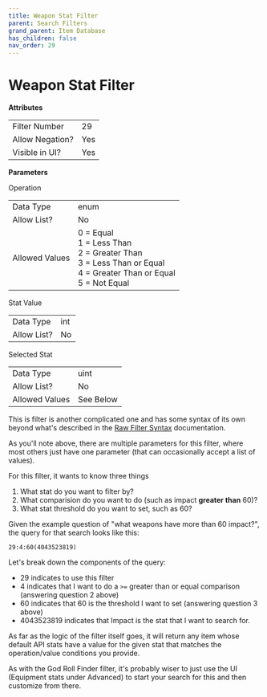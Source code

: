 ```yaml
---
title: Weapon Stat Filter
parent: Search Filters
grand_parent: Item Database
has_children: false
nav_order: 29
---
```


# Weapon Stat Filter

**Attributes**

<table>
<tr><td>Filter Number</td><td>29</td></tr>
<tr><td>Allow Negation?</td><td>Yes</td></tr>
<tr><td>Visible in UI?</td><td>Yes</td></tr>
</table>

**Parameters**

Operation
<table>
<tr><td>Data Type</td><td>enum</td></tr>
<tr><td>Allow List?</td><td>No</td></tr>
<tr><td>Allowed Values</td><td>0 = Equal<br/>1 = Less Than<br/>2 = Greater Than<br/>3 = Less Than or Equal<br/>4 = Greater Than or Equal<br/>5 = Not Equal</td></tr>
</table>

Stat Value
<table>
<tr><td>Data Type</td><td>int</td></tr>
<tr><td>Allow List?</td><td>No</td></tr>
</table>

Selected Stat
<table>
<tr><td>Data Type</td><td>uint</td></tr>
<tr><td>Allow List?</td><td>No</td></tr>
<tr><td>Allowed Values</td><td>See Below</td></tr>
</table>

This is filter is another complicated one and has some syntax of its own beyond what's described in the [Raw Filter Syntax](./search-filters.html#raw-filter-syntax) documentation.

As you'll note above, there are multiple parameters for this filter, where most others just have one parameter (that can occasionally accept a list of values).

For this filter, it wants to know three things

1. What stat do you want to filter by?
2. What comparision do you want to do (such as impact **greater than** 60)?
3. What stat threshold do you want to set, such as 60?

Given the example question of "what weapons have more than 60 impact?", the query for that search looks like this:

`29:4:60(4043523819)`

Let's break down the components of the query:

* 29 indicates to use this filter
* 4 indicates that I want to do a `>=` greater than or equal comparison (answering question 2 above)
* 60 indicates that 60 is the threshold I want to set (answering question 3 above)
* 4043523819 indicates that Impact is the stat that I want to search for.

As far as the logic of the filter itself goes, it will return any item whose default API stats have a value for the given stat that matches the operation/value conditions you provide.

As with the God Roll Finder filter, it's probably wiser to just use the UI (Equipment stats under Advanced) to start your search for this and then customize from there.
